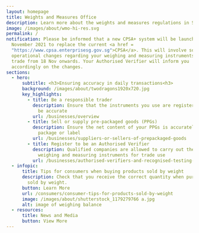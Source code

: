 ```yaml
---
layout: homepage
title: Weights and Measures Office
description: Learn more about the weights and measures regulations in Singapore.
image: /images/about/wmo-hi-res.svg
permalink: /
notification: Please be informed that a new CPSA+ system will be launched on 30
  November 2021 to replace the current <a href =
  "https://www.cpsa.enterprisesg.gov.sg">CPSA</a>. This will involve some
  operational changes regarding your weighing and measuring instruments used for
  trade from 18 Nov onwards. Your Authorised Verifier will inform you
  accordingly on the changes.
sections:
  - hero:
      subtitle: <h3>Ensuring accuracy in daily transactions<h3>
      background: /images/about/twodragons1920x720.jpg
      key_highlights:
        - title: Be a responsible trader
          description: Ensure that the instruments you use are registered and verified to
            be accurate
          url: /businesses/overview
        - title: Sell or supply pre-packaged goods (PPGs)
          description: Ensure the net content of your PPGs is accurately stated on the
            package or label
          url: /businesses/suppliers-or-sellers-of-prepackaged-goods
        - title: Register to be an Authorised Verifier
          description: Qualified companies are allowed to carry out the verification of
            weighing and measuring instruments for trade use
          url: /businesses/authorised-verifiers-and-recognised-testing-laboratories
  - infopic:
      title: Tips for consumers when buying products sold by weight
      description: Check that you receive the correct quantity when purchasing goods
        sold by weight.
      button: Learn More
      url: /consumers/consumer-tips-for-products-sold-by-weight
      image: /images/about/shutterstock_1179279766 a.jpg
      alt: image of weighing balance
  - resources:
      title: News and Media
      button: View More
---
```

